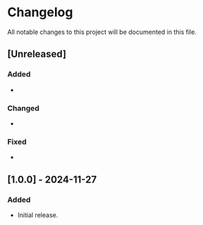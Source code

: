 # Changelog

All notable changes to this project will be documented in this file.

## [Unreleased]
### Added
- 

### Changed
- 

### Fixed
- 

## [1.0.0] - 2024-11-27
### Added
- Initial release.
